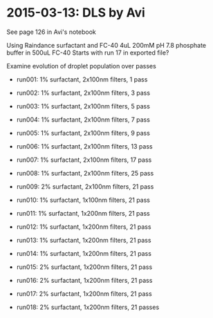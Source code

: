 # 2015-03-13: DLS by Avi

See page 126 in Avi's notebook

Using Raindance surfactant and FC-40
4uL 200mM pH 7.8 phosphate buffer in 500uL FC-40
Starts with run 17 in exported file?

Examine evolution of droplet population over passes

 * run001: 1% surfactant, 2x100nm filters, 1 pass
 * run002: 1% surfactant, 2x100nm filters, 3 pass
 * run003: 1% surfactant, 2x100nm filters, 5 pass
 * run004: 1% surfactant, 2x100nm filters, 7 pass
 * run005: 1% surfactant, 2x100nm filters, 9 pass
 * run006: 1% surfactant, 2x100nm filters, 13 pass
 * run007: 1% surfactant, 2x100nm filters, 17 pass
 * run008: 1% surfactant, 2x100nm filters, 25 pass

 * run009: 2% surfactant, 2x100nm filters, 21 pass
 * run010: 1% surfactant, 1x100nm filters, 21 pass
 * run011: 1% surfactant, 1x200nm filters, 21 pass
 * run012: 1% surfactant, 1x200nm filters, 21 pass
 * run013: 1% surfactant, 1x200nm filters, 21 pass
 * run014: 1% surfactant, 1x200nm filters, 21 pass
 * run015: 2% surfactant, 1x200nm filters, 21 pass
 * run016: 2% surfactant, 1x200nm filters, 21 pass
 * run017: 2% surfactant, 1x200nm filters, 21 pass
 * run018: 2% surfactant, 1x200nm filters, 21 passes
